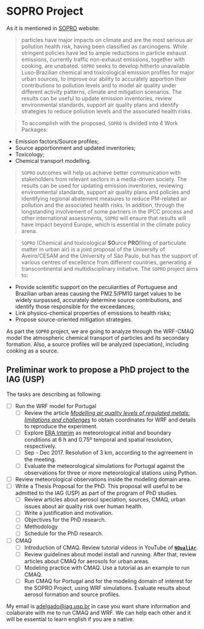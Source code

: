 # SOPRO Project
As it is mentioned in [SOPRO](http://sopro.web.ua.pt/project) website:
> particles have major impacts on climate and are the most serious air pollution health risk, having been classified as carcinogens. While stringent policies have led to ample reductions in particle exhaust emissions, currently traffic non-exhaust emissions, together with cooking, are unabated. `SOPRO` seeks to develop hitherto unavailable Luso-Brazilian chemical and toxicological emission profiles for major urban sources, to improve our ability to accurately apportion their contributions to pollution levels and to model air quality under different activity patterns, climate and mitigation scenarios. The results can be useful to update emission inventories, review environmental standards, support air quality plans and identify strategies to reduce pollution levels and the associated health risks.

> To accomplish with the proposed, `SOPRO` is divided into 4 Work Packages:
* Emission factors/Source profiles;
* Source apportionment and updated inventories;
* Toxicology;
* Chemical transport modelling.

> `SOPRO` outcomes will help us achieve better communication with stakeholders from relevant sectors in a media-driven society. The results can be used for updating emission inventories, reviewing environmental standards, support air quality plans and policies and identifying regional abatement measures to reduce PM-related air pollution and the associated health risks. In addition, through the longstanding involvement of some partners in the IPCC process and other international assessments, `SOPRO` will ensure that results will have impact beyond Europe, which is essential in the climate policy arena.

> `SOPRO` (Chemical and toxicological **SO**urce **PRO**filing of particulate matter in urban air) is a joint proposal of the University of Aveiro/CESAM and the University of São Paulo, but has the support of various centres of excellence from different countries, generating a transcontinental and multidisciplinary initiative.
The `SOPRO` project aims to:
* Provide scientific support on the peculiarities of Portuguese and Brazilian urban areas causing the PM2.5/PM10 target values to be widely surpassed, accurately determine source contributions, and identify those responsible for the exceedances;
* Link physico-chemical properties of emissions to health risks;
* Propose source-oriented mitigation strategies.

As part the `SOPRO` project, we are going to analyze through the WRF-CMAQ model the atmospheric chemical transport of particles and its secondary formation. Also, a source profiles will be analyzed (speciation), including cooking as a source.

## Preliminar work to propose a PhD project to the IAG (USP)
The tasks are describing as following:

- [ ] Run the WRF model for Portugal
   - [ ] Review the article *[Modelling air quality levels of regulated metals: limitations and challenges](https://link.springer.com/article/10.1007/s11356-020-09645-9)* to obtain coordinates for WRF and details to reproduce the experiment.
   - [ ] Explore [ERA Interim](https://rda.ucar.edu/datasets/ds627.0/) as meteorological initial and boundary conditions at 6 h and 0.75º temporal and spatial resolution, respectively.
   - [ ] Sep - Dec 2017. Resolution of 3 km, according to the agrreement in the meeting.
   - [ ] Evaluate the meteorological simulations for Portugal against the observations for three or more meteorological stations using Python.
- [ ] Review meteorological observations inside the modeling domain area.
- [ ] Write a Thesis Proposal for the PhD. This proposal will useful to be admitted to the IAG (USP) as part of the program of PhD studies.
  - [ ] Review articles about aerosol speciation, sources, CMAQ, urban issues about air quality risk over human health.
  - [ ] Write a justification and motivation.
  - [ ] Objectives for the PhD research.
  - [ ] Methodology
  - [ ] Schedule for the PhD research.
- [ ] CMAQ
  - [ ] Introduction of CMAQ. Review tutorial videos in YouTube of **[`NQualiAr`](https://www.youtube.com/channel/UCIc6KMeWteIZ55VIMiQI-5w)**.
  - [ ] Review guidelines about model install and running. After that, review articles about CMAQ for aerosols for urban areas.
  - [ ] Modeling practice with CMAQ. Use a tutorial as an example to run CMAQ.
  - [ ] Run CMAQ for Portugal and for the modeling domain of interest for the SOPRO Project, using WRF simulations. Evaluate results about aerosol formation and source profiles.

My email is <adelgado@iag.usp.br> in case you want share information and colaborate with me to run CMAQ and WRF. We can help each other and it will be essential to learn english if you are a native.
